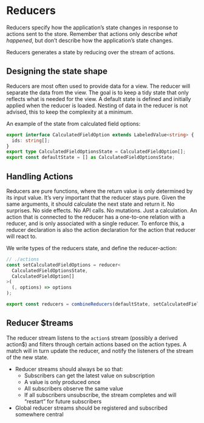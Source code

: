 # Reducers

Reducers specify how the application’s state changes in response to actions sent
to the store. Remember that actions only describe _what happened_, but don’t
describe how the application’s state changes.

Reducers generates a state by reducing over the stream of actions.

## Designing the state shape

Reducers are most often used to provide data for a view. The reducer will
separate the data from the view. The goal is to keep a tidy state that only
reflects what is needed for the view. A default state is defined and initially
applied when the reducer is loaded. Nesting of data in the reducer is not
advised, this to keep the complexity at a minimum.

An example of the state from calculated field options:

```typescript
export interface CalculatedFieldOption extends LabeledValue<string> {
  ids: string[];
}
export type CalculatedFieldOptionsState = CalculatedFieldOption[];
export const defaultState = [] as CalculatedFieldOptionsState;
```

## Handling Actions

Reducers are pure functions, where the return value is only determined by its
input value. It’s very important that the reducer stays pure. Given the same
arguments, it should calculate the next state and return it. No surprises. No
side effects. No API calls. No mutations. Just a calculation. An action that is
connected to the reducer has a one-to-one relation with a reducer, and is only
associated with a single reducer. To enforce this, a reducer declaration is
also the action declaration for the action that reducer will react to.

We write types of the reducers state, and define the reducer-action:

```typescript
// ./actions
const setCalculatedFieldOptions = reducer<
  CalculatedFieldOptionsState,
  CalculatedFieldOption[]
>(
  (, options) => options
);

export const reducers = combineReducers(defaultState, setCalculatedFieldOptions);
```

## Reducer \$treams

The reducer stream listens to the `action$` stream (possibly a derived action\$)
and filters through certain actions based on the action types. A match will in
turn update the reducer, and notify the listeners of the stream of the new state.

- Reducer streams should always be so that:
  - Subscribers can get the latest value on subscription
  - A value is only produced once
  - All subscribers observe the same value
  - If all subscribers unsubscribe, the stream completes and will
    “restart” for future subscribers
- Global reducer streams should be registered and subscribed somewhere central
